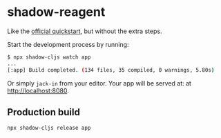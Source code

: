 # shadow-reagent

Like the [official quickstart](https://github.com/thheller/shadow-cljs), but without the extra steps.

Start the development process by running:

```bash
$ npx shadow-cljs watch app
...
[:app] Build completed. (134 files, 35 compiled, 0 warnings, 5.80s)
```

Or simply `jack-in` from your editor. Your app will be served at: at [http://localhost:8080](http://localhost:8080).

## Production build

```bash
npx shadow-cljs release app
```
